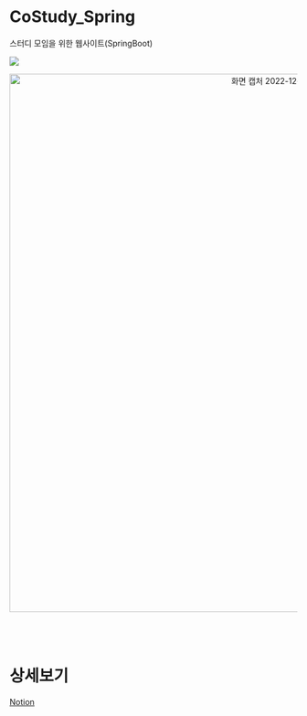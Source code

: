 # CoStudy_Spring
스터디 모임을 위한 웹사이트(SpringBoot)

<a href="http://costudy.duckdns.org:50561"><img src="https://img.shields.io/badge/Live-Demo-EE0000?style=flat-square&logo=Openlayers&logoColor=white"/></a>

<center style="text-align: center">
  <img style="text-align: center" width="943" alt="화면 캡처 2022-12-11 163142" src="https://user-images.githubusercontent.com/90139018/206891573-7a3768cf-8da6-4901-9819-d497ce41e77f.png">
</center>

<br>
<br>
<br>

# 상세보기
[Notion](https://somnwal.notion.site/CoStudy-2e5222f515d24232bd4462ecb53ce30b)
